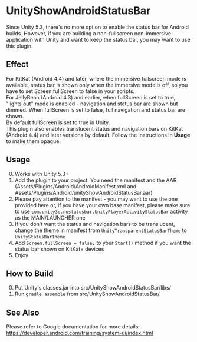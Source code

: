 # UnityShowAndroidStatusBar
Since Unity 5.3, there's no more option to enable the status bar for Android builds. However, if you are building a non-fullscreen non-immersive application with Unity and want to keep the status bar, you may want to use this plugin.

## Effect
For KitKat (Android 4.4) and later, where the immersive fullscreen mode is available, status bar is shown only when the immersive mode is off, so you have to set Screen.fullScreen to false in your scripts.  
For JellyBean (Android 4.3) and earlier, when fullScreen is set to true, "lights out" mode is enabled - navigation and status bar are shown but dimmed. When fullScreen is set to false, full navigation and status bar are shown.  
By default fullScreen is set to true in Unity.  
This plugin also enables translucent status and navigation bars on KitKat (Android 4.4) and later versions by default. Follow the instructions in **Usage** to make them opaque.

## Usage
0.	Works with Unity 5.3+
1.	Add the plugin to your project. You need the manifest and the AAR (Assets/Plugins/Android/AndroidManifest.xml and Assets/Plugins/Android/unityShowAndroidStatusBar.aar)
2.	Please pay attention to the manifest - you may want to use the one provided here or, if you have your own base manifest, please make sure to use `com.unity3d.nostatusbar.UnityPlayerActivityStatusBar` activity as the MAIN/LAUNCHER one
3.	If you don't want the status and navigation bars to be translucent, change the theme in manifest from `UnityTransparentStatusBarTheme` to `UnityStatusBarTheme`
4.	Add `Screen.fullScreen = false;` to your `Start()` method if you want the status bar shown on KitKat+ devices
5.	Enjoy

## How to Build
0. Put Unity's classes.jar into src/UnityShowAndroidStatusBar/libs/
1. Run `gradle assemble` from src/UnityShowAndroidStatusBar/

## See Also
Please refer to Google documentation for more details: https://developer.android.com/training/system-ui/index.html
